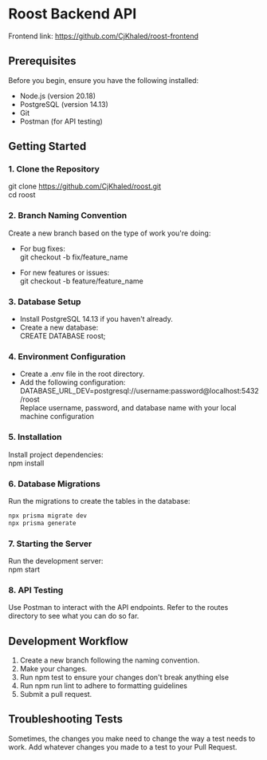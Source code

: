 # Roost Backend API

Frontend link: https://github.com/CjKhaled/roost-frontend

## Prerequisites

Before you begin, ensure you have the following installed:

- Node.js (version 20.18)
- PostgreSQL (version 14.13)
- Git
- Postman (for API testing)

## Getting Started

### 1. Clone the Repository
git clone https://github.com/CjKhaled/roost.git  
cd roost

### 2. Branch Naming Convention
Create a new branch based on the type of work you're doing:

- For bug fixes:  
  git checkout -b fix/feature_name

- For new features or issues:  
  git checkout -b feature/feature_name

### 3. Database Setup

- Install PostgreSQL 14.13 if you haven't already.
- Create a new database:  
  CREATE DATABASE roost;

### 4. Environment Configuration

- Create a .env file in the root directory.
- Add the following configuration:  
  DATABASE_URL_DEV=postgresql://username:password@localhost:5432/roost  
  Replace username, password, and database name with your local machine configuration

### 5. Installation
Install project dependencies:  
npm install

### 6. Database Migrations
Run the migrations to create the tables in the database:
```bash
npx prisma migrate dev
npx prisma generate
```

### 7. Starting the Server
Run the development server:  
npm start

### 8. API Testing
Use Postman to interact with the API endpoints. Refer to the routes directory to see what you can do so far.

## Development Workflow

1. Create a new branch following the naming convention.
2. Make your changes.
3. Run npm test to ensure your changes don't break anything else
4. Run npm run lint to adhere to formatting guidelines
5. Submit a pull request.


## Troubleshooting Tests

Sometimes, the changes you make need to change the way a test needs to work. Add whatever changes you made to a test to your Pull Request.
